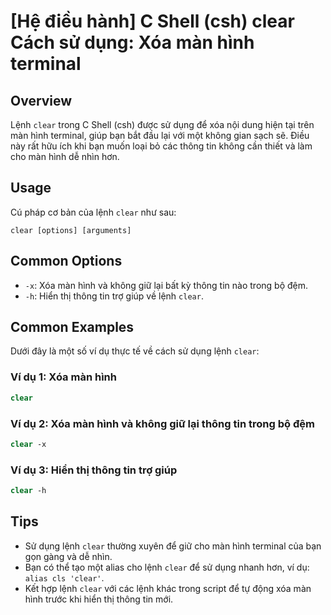 # [Hệ điều hành] C Shell (csh) clear Cách sử dụng: Xóa màn hình terminal

## Overview
Lệnh `clear` trong C Shell (csh) được sử dụng để xóa nội dung hiện tại trên màn hình terminal, giúp bạn bắt đầu lại với một không gian sạch sẽ. Điều này rất hữu ích khi bạn muốn loại bỏ các thông tin không cần thiết và làm cho màn hình dễ nhìn hơn.

## Usage
Cú pháp cơ bản của lệnh `clear` như sau:

```
clear [options] [arguments]
```

## Common Options
- `-x`: Xóa màn hình và không giữ lại bất kỳ thông tin nào trong bộ đệm.
- `-h`: Hiển thị thông tin trợ giúp về lệnh `clear`.

## Common Examples
Dưới đây là một số ví dụ thực tế về cách sử dụng lệnh `clear`:

### Ví dụ 1: Xóa màn hình
```csh
clear
```

### Ví dụ 2: Xóa màn hình và không giữ lại thông tin trong bộ đệm
```csh
clear -x
```

### Ví dụ 3: Hiển thị thông tin trợ giúp
```csh
clear -h
```

## Tips
- Sử dụng lệnh `clear` thường xuyên để giữ cho màn hình terminal của bạn gọn gàng và dễ nhìn.
- Bạn có thể tạo một alias cho lệnh `clear` để sử dụng nhanh hơn, ví dụ: `alias cls 'clear'`.
- Kết hợp lệnh `clear` với các lệnh khác trong script để tự động xóa màn hình trước khi hiển thị thông tin mới.